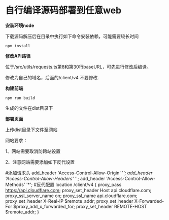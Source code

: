 # 自行编译源码部署到任意web

**安装环境node**

下载源码解压后在目录中执行如下命令安装依赖，可能需要较长时间

```
npm install
```

**修改API路径**

位于/src/utils/requests.ts第8和第30行baseURL，可先进行修改后编译。

修改为自己的域名，后面的/client/v4 不要修改.

**构建前端**

```
npm run build
```

生成的文件在dist目录下

**部署页面**

上传dist目录下文件至网站

网站要求：

1、网站需要取消防跨站设置

2、注意网站需要添加如下反代设置

#添加请求头
add_header 'Access-Control-Allow-Origin' '*';
add_header 'Access-Control-Allow-Headers' '*';
add_header 'Access-Control-Allow-Methods' '*';
#反代配置
location /client/v4
{
    proxy_pass https://api.cloudflare.com;
    proxy_set_header Host api.cloudflare.com;
    proxy_ssl_server_name on;
    proxy_ssl_name api.cloudflare.com;
    proxy_set_header X-Real-IP $remote_addr;
    proxy_set_header X-Forwarded-For $proxy_add_x_forwarded_for;
    proxy_set_header REMOTE-HOST $remote_addr;
} 

